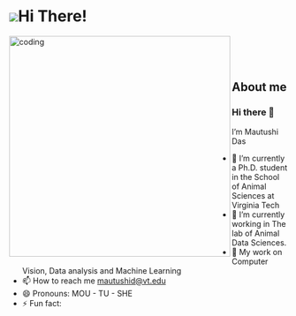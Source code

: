 ![](https://user-images.githubusercontent.com/18350557/176309783-0785949b-9127-417c-8b55-ab5a4333674e.gif)Hi There!
======================================================================================================================================

<img align="left" alt="coding" width="400" src="https://user-images.githubusercontent.com/59734313/157189039-c09b3e38-9f42-42c0-ab54-14f1574190a7.gif"/>

<br>
<br>
<br>

About me
--------
 
### Hi there 👋
I’m Mautushi Das
  - 🔭 I’m currently a Ph.D. student in the School of Animal Sciences at Virginia Tech
  - 🌱 I’m currently working in The lab of Animal Data Sciences.
  - 💞️ My work on Computer Vision, Data analysis and Machine Learning
  - 📫 How to reach me mautushid@vt.edu
  - 😄 Pronouns: MOU - TU - SHE
  - ⚡ Fun fact:
</p>
